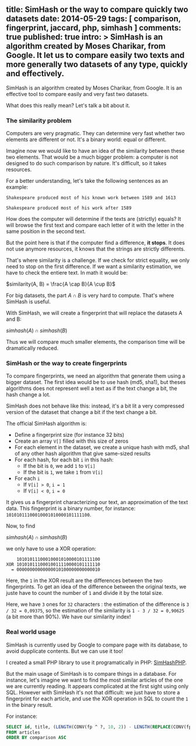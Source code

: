 title: SimHash or the way to compare quickly two datasets
date: 2014-05-29
tags: [ comparison, fingerprint, jaccard, php, simhash ]
comments: true
published: true
intro: >
    SimHash is an **algorithm created by Moses Charikar**, from Google. It let us to compare easily
    two texts and more generally two datasets of any type, quickly and effectively.
---


SimHash is an algorithm created by Moses Charikar, from Google. It is an effective tool to
compare easily and very fast two datasets.

What does this really mean? Let's talk a bit about it.


### The similarity problem

Computers are very pragmatic. They can determine very fast whether two elements are different
or not. It's a binary world: equal or different.

Imagine now we would like to have an idea of the similarity between these two elements.
That would be a much bigger problem: a computer is not designed to do such comparison by nature.
It's difficult, so it takes resources.

For a better understanding, let's take the following sentences as an example:

``` no-highlight
Shakespeare produced most of his known work between 1589 and 1613
```

``` no-highlight
Shakespeare produced most of his work after 1589
```

How does the computer will determine if the texts are (strictly) equals? It will
browse the first text and compare each letter of it with the letter in the same
position in the second text.

But the point here is that if the computer find a difference, **it stops**. It does not
use anymore resources, it knows that the strings are strictly differents.

That's where similarity is a challenge. If we check for strict equality, we only need
to stop on the first difference. If we want a similarity estimation, we have to check
the entiere text. In math it would be:

$similarity(A, B) = \frac{A \cap B}{A \cup B}$

For big datasets, the part $A \cap B$ is very hard to compute. That's where SimHash is useful.

With SimHash, we will create a fingerprint that will replace the datasets A and B:

$simhash(A) \cap simhash(B)$

Thus we will compare much smaller elements, the comparison time will be dramatically reduced.


### SimHash or the way to create fingerprints

To compare fingerprints, we need an algorithm that generate them using a bigger dataset.
The first idea would be to use hash (md5, sha1), but theses algorithms does not represent
well a text as if the text change a bit, the hash change a lot.

SimHash does not behave like this: instead, it's a bit lit a very compressed version
of the dataset that change a bit if the text change a bit.

The official SimHash algorithm is:

- Define a fingerprint size (for instance 32 bits)
- Create an array `V[]` filled with this size of zeros
- For each element in the dataset, we create a unique hash with md5,
  sha1 of any other hash algorithm that give same-sized results
- For each hash, for each bit `i` in this hash:
    - If the bit is `0`, we add `1` to `V[i]`
    - If the bit is `1`, we take `1` from `V[i]`
- For each `i`
    - If `V[i] > 0`, `i = 1`
    - If `V[i] < 0`, `i = 0`
    
It gives us a fingerprint characterizing our text, an approximation of the text data.
This fingerprint is a binary number, for instance: `10101011100010001010000101111100`.

Now, to find

$simhash(A) \cap simhash(B)$

we only have to use a XOR operation:

``` no-highlight
    10101011100010001010000101111100
XOR 10101011100010011110000101111110
  = 00000000000000010100000000000010
```

Here, the `1` in the XOR result are the differences between the two fingerprints.
To get an idea of the difference between the original texts, we juste have to count
the number of `1` and divide it by the total size.

Here, we have `3` ones for `32` characters : the estimation of the difference is
`3 / 32 = 0,09375`, so the estimation of the similarity is `1 - 3 / 32 = 0,90625`
(a bit more than 90%). We have our similarity index!


### Real world usage

SimHash is currently used by Google to compare page with its database, to avoid dupplicate
contents. But we can use it too!

I created a small PHP library to use it programatically in PHP: [SimHashPHP](https://github.com/tgalopin/SimHashPhp).

But the main usage of SimHash is to compare things in a database. For instance, let's
imagine we want to find the most similar articles of the one we are currently reading.
It appears complicated at the first sight using only SQL. However with SimHash it's not
that difficult: we just have to store a fingerprint for each article, and use the XOR
operation in SQL to count the `1` in the binary result.

For instance:

``` sql
SELECT id, title, (LENGTH(CONV(fp ^ ?, 10, 2)) - LENGTH(REPLACE(CONV(fp ^ ?, 10, 2), '1', ''))) / LENGTH('1') AS comparison
FROM articles
ORDER BY comparison ASC
```
